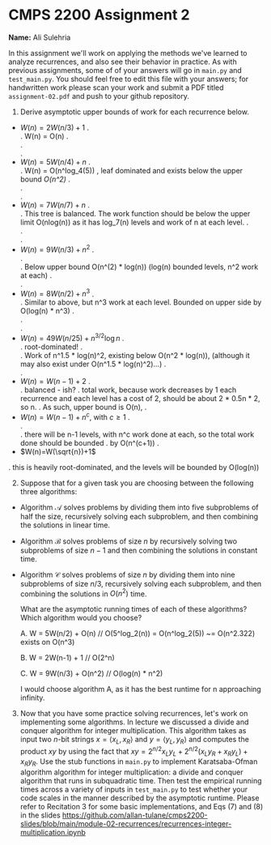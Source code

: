 # CMPS 2200 Assignment 2

**Name:** Ali Sulehria

In this assignment we'll work on applying the methods we've learned to analyze recurrences, and also see their behavior
in practice. As with previous
assignments, some of of your answers will go in `main.py` and `test_main.py`. You
should feel free to edit this file with your answers; for handwritten
work please scan your work and submit a PDF titled `assignment-02.pdf`
and push to your github repository.


1. Derive asymptotic upper bounds of work for each recurrence below.
  * $W(n)=2W(n/3)+1$
.  
.  W(n) = O(n)
.  
.  
.  
  * $W(n)=5W(n/4)+n$
.  
.  W(n) = O(n^log_4(5)) , leaf dominated and exists below the upper bound *O(n^2)*
.  
.  
.  
  * $W(n)=7W(n/7)+n$
.  
.  This tree is balanced. The work function should be below the upper limit O(nlog(n)) as it has log_7(n) levels and work of n at each level.
.  
.  
.  
  * $W(n)=9W(n/3)+n^2$
.  
.  
.  Below upper bound O(n^(2) * log(n)) (log(n) bounded levels, n^2 work at each)
.  
.  
  * $W(n)=8W(n/2)+n^3$
.  
.  Similar to above, but n^3 work at each level. Bounded on upper side by O(log(n) * n^3)
.  
.  
.  
  * $W(n)=49W(n/25)+n^{3/2}\log n$
.  
.   root-dominated!
.  
.  Work of n^1.5 * log(n)^2, existing below O(n^2 * log(n)), (although it may also exist under O(n^1.5 * log(n)^2)...)
.  
.  
  * $W(n)=W(n-1)+2$
.  
.  balanced - ish?
.  total work, because work decreases by 1 each recurrence and each level has a cost of 2, should be about 2 * 0.5n * 2, so n.
.  As such, upper bound is O(n),
.  
  * $W(n)= W(n-1)+n^c$, with $c\geq 1$
.  
.  
.  there will be n-1 levels, with n^c work done at each, so the total work done should be bounded 
.  by O(n^(c+1))
.  
  * $W(n)=W(\sqrt{n})+1$

. this is heavily root-dominated, and the levels will be bounded by O(log(n))

2. Suppose that for a given task you are choosing between the following three algorithms:

  * Algorithm $\mathcal{A}$ solves problems by dividing them into
      five subproblems of half the size, recursively solving each
      subproblem, and then combining the solutions in linear time.
    
  * Algorithm $\mathcal{B}$ solves problems of size $n$ by
      recursively solving two subproblems of size $n-1$ and then
      combining the solutions in constant time.
    
  * Algorithm $\mathcal{C}$ solves problems of size $n$ by dividing
      them into nine subproblems of size $n/3$, recursively solving
      each subproblem, and then combining the solutions in $O(n^2)$
      time.

    What are the asymptotic running times of each of these algorithms?
    Which algorithm would you choose?

    A. W = 5W(n/2) + O(n) // O(5^log_2(n)) = O(n^log_2(5)) ~= O(n^2.322) exists on O(n^3)

    B. W = 2W(n-1) + 1 // O(2^n)

    C. W = 9W(n/3) + O(n^2) // O(log(n) * n^2)

    I would choose algorithm A, as it has the best runtime for n approaching infinity.




3. Now that you have some practice solving recurrences, let's work on
  implementing some algorithms. In lecture we discussed a divide and
  conquer algorithm for integer multiplication. This algorithm takes
  as input two $n$-bit strings $x = \langle x_L, x_R\rangle$ and
  $y=\langle y_L, y_R\rangle$ and computes the product $xy$ by using
  the fact that $xy = 2^{n/2}x_Ly_L + 2^{n/2}(x_Ly_R+x_Ry_L) +
  x_Ry_R.$ Use the
  stub functions in `main.py` to implement Karatsaba-Ofman algorithm algorithm for integer
  multiplication: a divide and conquer algorithm that runs in
  subquadratic time. Then test the empirical running times across a
  variety of inputs in `test_main.py` to test whether your code scales in the manner
  described by the asymptotic runtime. Please refer to Recitation 3 for some basic implementations, and Eqs (7) and (8) in the slides https://github.com/allan-tulane/cmps2200-slides/blob/main/module-02-recurrences/recurrences-integer-multiplication.ipynb
 
 


